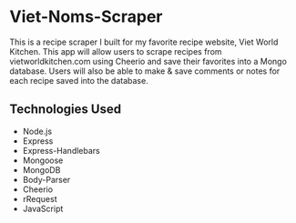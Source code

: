 # Viet-Noms-Scraper

This is a recipe scraper I built for my favorite recipe website, Viet World Kitchen. This app will allow users to scrape recipes from vietworldkitchen.com using Cheerio and save their favorites into a Mongo database. Users will also be able to make & save comments or notes for each recipe saved into the database.

## Technologies Used
* Node.js
* Express
* Express-Handlebars
* Mongoose
* MongoDB
* Body-Parser
* Cheerio
* rRequest
* JavaScript
